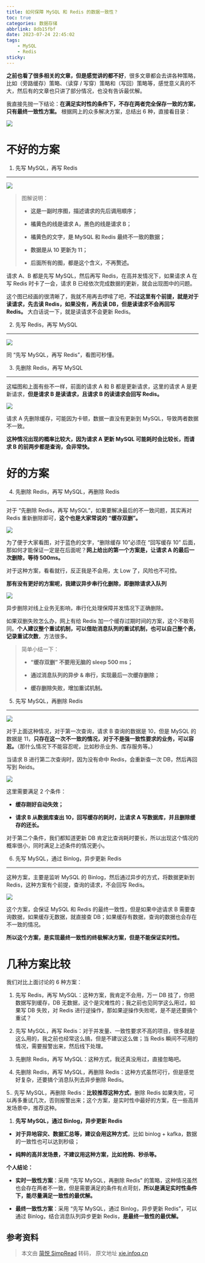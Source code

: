 ```yaml
---
title: 如何保障 MySQL 和 Redis 的数据一致性？
toc: true
categories: 数据存储
abbrlink: 8db15fbf
date: 2023-07-24 22:45:02
tags:
    - MySQL
    - Redis
sticky:
---
```




**之前也看了很多相关的文章，但是感觉讲的都不好**，很多文章都会去讲各种策略，比如（旁路缓存）策略、（读穿 / 写穿）策略和（写回）策略等，感觉意义真的不大，然后有的文章也只讲了部分情况，也没有告诉最优解。

我直接先抛一下结论：**在满足实时性的条件下，不存在两者完全保存一致的方案，只有最终一致性方案。** 根据网上的众多解决方案，总结出 6 种，直接看目录：

<!-- more -->

![](https://static001.geekbang.org/infoq/c0/c073b0c12ff19ed51e9c4d71331babc8.png)

不好的方案
=====

1. 先写 MySQL，再写 Redis
--------------------

![](https://static001.geekbang.org/infoq/c2/c287f5eb8e9a205ef968208cf53c3ece.png)

> 图解说明：
> 
> *   **这是一副时序图，描述请求的先后调用顺序；**
>     
> *   **橘黄色的线是请求 A，黑色的线是请求 B；**
>     
> *   **橘黄色的文字，是 MySQL 和 Redis 最终不一致的数据；**
>     
> *   **数据是从 10 更新为 11；**
>     
> *   **后面所有的图，都是这个含义，不再赘述。**
>     

请求 A、B 都是先写 MySQL，然后再写 Redis，在高并发情况下，如果请求 A 在写 Redis 时卡了一会，请求 B 已经依次完成数据的更新，就会出现图中的问题。

这个图已经画的很清晰了，我就不用再去啰嗦了吧，**不过这里有个前提，就是对于读请求，先去读 Redis，如果没有，再去读 DB，但是读请求不会再回写 Redis。** 大白话说一下，就是读请求不会更新 Redis。

2. 先写 Redis，再写 MySQL
--------------------

![](https://static001.geekbang.org/infoq/99/9947db53297e90a38401920d1d591310.png)

同 “先写 MySQL，再写 Redis”，看图可秒懂。

3. 先删除 Redis，再写 MySQL
---------------------

这幅图和上面有些不一样，前面的请求 A 和 B 都是更新请求，这里的请求 A 是更新请求，**但是请求 B 是读请求，且请求 B 的读请求会回写 Redis。**

![](https://static001.geekbang.org/infoq/0f/0f13f0ff6abec7d9f55d8d9b95e2f5d5.png)

请求 A 先删除缓存，可能因为卡顿，数据一直没有更新到 MySQL，导致两者数据不一致。

**这种情况出现的概率比较大，因为请求 A 更新 MySQL 可能耗时会比较长，而请求 B 的前两步都是查询，会非常快。**

好的方案
====

4. 先删除 Redis，再写 MySQL，再删除 Redis
-------------------------------

对于 “先删除 Redis，再写 MySQL”，如果要解决最后的不一致问题，其实再对 Redis 重新删除即可，**这个也是大家常说的 “缓存双删”。**

![](https://static001.geekbang.org/infoq/95/9539100786fe43e7b99332b92f099e52.png)

为了便于大家看图，对于蓝色的文字，“删除缓存 10”必须在 “回写缓存 10” 后面，那如何才能保证一定是在后面呢？**网上给出的第一个方案是，让请求 A 的最后一次删除，等待 500ms。**

对于这种方案，看看就行，反正我是不会用，太 Low 了，风险也不可控。

**那有没有更好的方案呢，我建议异步串行化删除，即删除请求入队列**

![](https://static001.geekbang.org/infoq/5a/5a626a9ebc6f12b901bc76933e733467.png)

异步删除对线上业务无影响，串行化处理保障并发情况下正确删除。

如果双删失败怎么办，网上有给 Redis 加一个缓存过期时间的方案，这个不敢苟同。**个人建议整个重试机制，可以借助消息队列的重试机制，也可以自己整个表，记录重试次数**，方法很多。

> 简单小结一下：
> 
> *   **“缓存双删” 不要用无脑的 sleep 500 ms；**
>     
> *   **通过消息队列的异步 & 串行，实现最后一次缓存删除；**
>     
> *   **缓存删除失败，增加重试机制。**
>     

5. 先写 MySQL，再删除 Redis
---------------------

![](https://static001.geekbang.org/infoq/4e/4ecfd282524d0cecbf44a8d6c0d338a4.png)

对于上面这种情况，对于第一次查询，请求 B 查询的数据是 10，但是 MySQL 的数据是 11，**只存在这一次不一致的情况，对于不是强一致性要求的业务，可以容忍。**（那什么情况下不能容忍呢，比如秒杀业务、库存服务等。）

当请求 B 进行第二次查询时，因为没有命中 Redis，会重新查一次 DB，然后再回写到 Reids。

![](https://static001.geekbang.org/infoq/8b/8b92ebca4944ab17dc0ab68c9c115260.png)

这里需要满足 2 个条件：

*   **缓存刚好自动失效；**
    
*   **请求 B 从数据库查出 10，回写缓存的耗时，比请求 A 写数据库，并且删除缓存的还长。**
    

对于第二个条件，我们都知道更新 DB 肯定比查询耗时要长，所以出现这个情况的概率很小，同时满足上述条件的情况更小。

6. 先写 MySQL，通过 Binlog，异步更新 Redis
--------------------------------

这种方案，主要是监听 MySQL 的 Binlog，然后通过异步的方式，将数据更新到 Redis，这种方案有个前提，查询的请求，不会回写 Redis。

![](https://static001.geekbang.org/infoq/4e/4e43ce0486a0dc1961c9bca8d4cc1de2.png)

这个方案，会保证 MySQL 和 Redis 的最终一致性，但是如果中途请求 B 需要查询数据，如果缓存无数据，就直接查 DB；如果缓存有数据，查询的数据也会存在不一致的情况。

**所以这个方案，是实现最终一致性的终极解决方案，但是不能保证实时性。**

几种方案比较
======

我们对比上面讨论的 6 种方案：

1.  先写 Redis，再写 MySQL：这种方案，我肯定不会用，万一 DB 挂了，你把数据写到缓存，DB 无数据，这个是灾难性的；我之前也见同学这么用过，如果写 DB 失败，对 Redis 进行逆操作，那如果逆操作失败呢，是不是还要搞个重试？

2. 先写 MySQL，再写 Redis：对于并发量、一致性要求不高的项目，很多就是这么用的，我之前也经常这么搞，但是不建议这么做；当 Redis 瞬间不可用的情况，需要报警出来，然后线下处理。
    
3.  先删除 Redis，再写 MySQL：这种方式，我还真没用过，直接忽略吧。
    
4.  先删除 Redis，再写 MySQL，再删除 Redis：这种方式虽然可行，但是感觉好复杂，还要搞个消息队列去异步删除 Redis。
    
5..  先写 MySQL，再删除 Redis：**比较推荐这种方式**，删除 Redis 如果失败，可以再多重试几次，否则报警出来；这个方案，是实时性中最好的方案，在一些高并发场景中，推荐这种。
    
1.  **先写 MySQL，通过 Binlog，异步更新 Redis**
    

*   **对于异地容灾、数据汇总等，建议会用这种方式**，比如 binlog + kafka，数据的一致性也可以达到秒级；
    
*   **纯粹的高并发场景，不建议用这种方案，比如抢购、秒杀等。**
    

**个人结论：**

*   **实时一致性方案**：采用 “先写 MySQL，再删除 Redis” 的策略，这种情况虽然也会存在两者不一致，但是需要满足的条件有点苛刻，**所以是满足实时性条件下，能尽量满足一致性的最优解。**
    
*   **最终一致性方案**：采用 “先写 MySQL，通过 Binlog，异步更新 Redis”，可以通过 Binlog，结合消息队列异步更新 Redis，**是最终一致性的最优解。**


## 参考资料

> 本文由 [简悦 SimpRead](http://ksria.com/simpread/) 转码， 原文地址 [xie.infoq.cn](https://xie.infoq.cn/article/0308e1778867ccd405a1cf8f8)